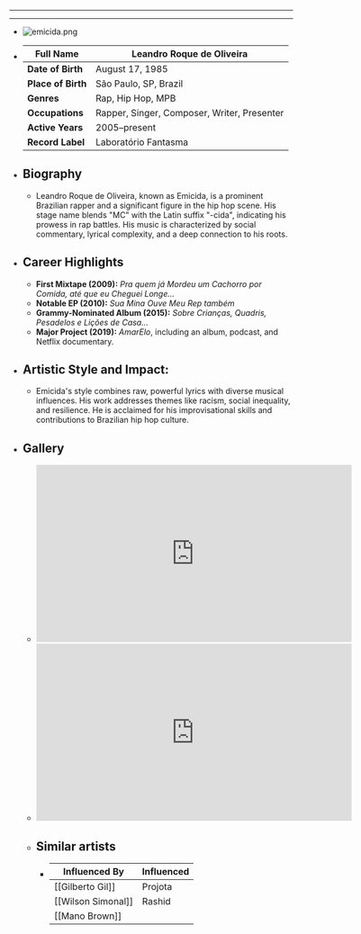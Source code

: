 ---
---



- ---
  ---
- ![emicida.png](../assets/emicida_1717364103498_0.png)
- | **Full Name**     | Leandro Roque de Oliveira          |
  |-------------------|------------------------------------|
  | **Date of Birth** | August 17, 1985                    |
  | **Place of Birth**| São Paulo, SP, Brazil              |
  | **Genres**        | Rap, Hip Hop, MPB                  |
  | **Occupations**   | Rapper, Singer, Composer, Writer, Presenter |
  | **Active Years**  | 2005–present                       |
  | **Record Label**  | Laboratório Fantasma               |
- ## **Biography**
	- Leandro Roque de Oliveira, known as Emicida, is a prominent Brazilian rapper and a significant figure in the hip hop scene. His stage name blends "MC" with the Latin suffix "-cida", indicating his prowess in rap battles. His music is characterized by social commentary, lyrical complexity, and a deep connection to his roots.
- ## **Career Highlights**
	- **First Mixtape (2009):** *Pra quem já Mordeu um Cachorro por Comida, até que eu Cheguei Longe...*
	- **Notable EP (2010):** *Sua Mina Ouve Meu Rep também*
	- **Grammy-Nominated Album (2015):** *Sobre Crianças, Quadris, Pesadelos e Lições de Casa...*
	- **Major Project (2019):** *AmarElo*, including an album, podcast, and Netflix documentary.
- ## **Artistic Style and Impact:**
	- Emicida's style combines raw, powerful lyrics with diverse musical influences. His work addresses themes like racism, social inequality, and resilience. He is acclaimed for his improvisational skills and contributions to Brazilian hip hop culture.
- ## **Gallery**
	- <iframe width="560" height="315" src="https://www.youtube.com/embed/GZgnl5Ocuh8?si=UeKMyA2Xqe_I4vzd" title="YouTube video player" frameborder="0" allow="accelerometer; autoplay; clipboard-write; encrypted-media; gyroscope; picture-in-picture; web-share" referrerpolicy="strict-origin-when-cross-origin" allowfullscreen></iframe>
	- <iframe width="560" height="315" src="https://www.youtube.com/embed/PTDgP3BDPIU?si=nlfWU6DrBf8mb6mN" title="YouTube video player" frameborder="0" allow="accelerometer; autoplay; clipboard-write; encrypted-media; gyroscope; picture-in-picture; web-share" referrerpolicy="strict-origin-when-cross-origin" allowfullscreen></iframe>
	- ## Similar artists
		- | Influenced By       | Influenced       |
		  |---------------------|------------------|
		  | [[Gilberto Gil]]    | Projota     |
		  | [[Wilson Simonal]] | Rashid          |
		  | [[Mano Brown]] |            |